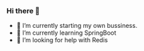 ### Hi there 👋

- 🔭 I’m currently starting my own bussiness.
- 🌱 I’m currently learning SpringBoot
- 🤔 I’m looking for help with Redis

<!--
**heyi755/heyi755** is a ✨ _special_ ✨ repository because its `README.md` (this file) appears on your GitHub profile.

Here are some ideas to get you started:

- 🔭 I’m currently working on ...
- 🌱 I’m currently learning ...
- 👯 I’m looking to collaborate on ...
- 🤔 I’m looking for help with ...
- 💬 Ask me about ...
- 📫 How to reach me: ...
- 😄 Pronouns: ...
- ⚡ Fun fact: ...
-->
